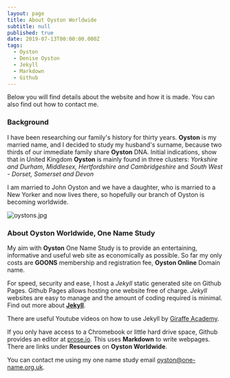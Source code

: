 ```yaml
---
layout: page
title: About Oyston Worldwide
subtitle: null
published: true
date: 2019-07-13T00:00:00.000Z
tags:
  - Oyston
  - Denise Oyston
  - Jekyll
  - Markdown
  - Github
---
```


Below you will find details about the website and how it is made.  You can also find out how to contact me.

### Background

I have been researching our family's history for thirty years.  **Oyston** is my married name, and I decided to study my husband's surname, because two thirds of our immediate family share **Oyston** DNA.  Initial indications, show that in United Kingdom **Oyston** is mainly found in three clusters: *Yorkshire and Durham*, *Middlesex, Hertfordshire and Cambridgeshire* and *South West - Dorset, Somerset and Devon* 

I am married to John Oyston and we have a daughter, who is married to a New Yorker and now lives there, so hopefully our branch of Oyston is becoming worldwide.

![oystons.jpg]({{site.baseurl}}/img/oystons.jpg)

### About Oyston Worldwide, One Name Study

My aim with **Oyston** One Name Study is to provide an entertaining, informative and useful web site as economically as possible.  So far my only costs are **GOONS** membership and registration fee, **Oyston Online** Domain name.

For speed, security and ease, I host a *Jekyll* static generated site on Github Pages.  Github Pages allows hosting one website free of charge.  *Jekyll* websites are easy to manage and the amount of coding required is minimal.  Find out more about **[Jekyll](https://jekyllrb.com/docs/step-by-step/01-setup/)**.

There are useful Youtube videos on how to use Jekyll by [Giraffe Academy](https://jekyllrb.com/tutorials/video-walkthroughs/).

If you only have access to a Chromebook or little hard drive space, Github provides an editor at [prose.io](https://prose.io/).  This uses **Markdown** to write webpages.  There are links under **Resources** on **Oyston Worldwide**.

You can contact me using my one name study email [oyston@one-name.org.uk](mailto:oyston@one-name.org.uk).
